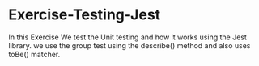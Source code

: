 # Exercise-Testing-Jest
In this Exercise We test the Unit testing and how it works using the Jest library.
we use the group test using the describe() method and also uses toBe() matcher.
